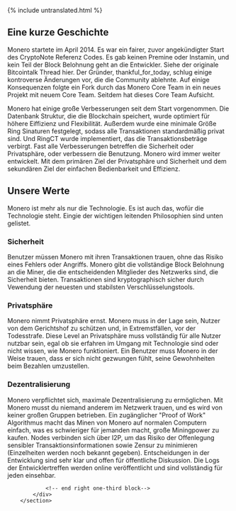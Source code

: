 {% include untranslated.html %}
<div class="about-monero">
    <section class="container">
            <div class="row">
                <!-- left two-thirds block-->
                <div class="full col-xs-12">
                    <div class="info-block text-adapt">
                        <div class="row center-xs">
                            <div class="col">
                                <h2>Eine kurze Geschichte</h2>
                            </div>
                        </div>
<div markdown="1"> 

Monero startete im April 2014. Es war ein fairer, zuvor angekündigter Start des CryptoNote Referenz Codes. Es gab keinen Premine oder Instamin, und kein Teil der Block Belohnung geht an die Entwickler. Siehe der originale Bitcointalk Thread hier. Der Gründer, thankful_for_today, schlug einige kontroverse Änderungen vor, die die Community ablehnte. Auf einige Konsequenzen folgte ein Fork durch das Monero Core Team in ein neues Projekt mit neuem Core Team. Seitdem hat dieses Core Team Aufsicht.

Monero hat einige große Verbesserungen seit dem Start vorgenommen. Die Datenbank Struktur, die die Blockchain speichert, wurde optimiert für höhere Eiffizienz und Flexibilität. Außerdem wurde eine minimale Größe Ring Sinaturen festgelegt, sodass alle Transaktionen standardmäßig privat sind. Und RingCT wurde implementiert, das die Transaktionsbeträge verbirgt. Fast alle Verbesserungen betreffen die Sicherheit oder Privatsphäre, oder verbessern die Benutzung. Monero wird immer weiter entwickelt. Mit dem primären Ziel der Privatsphäre und Sicherheit und dem sekundären Ziel der einfachen Bedienbarkeit und Effizienz.
                           
</div>
                    </div>
                </div>
                <!-- end right one-third block-->
            </div>
            <div class="row">
                <!-- left two-thirds block-->
                <div class="full col-xs-12">
                    <div class="info-block text-adapt">
                        <div class="row center-xs">
                            <div class="col">
                                <h2>Unsere Werte</h2>
                            </div>
                        </div>
                        
<div markdown="1">

Monero ist mehr als nur die Technologie. Es ist auch das, wofür die Technologie steht. Eingie der wichtigen leitenden Philosophien sind unten gelistet.

### Sicherheit

Benutzer müssen Monero mit ihren Transaktionen trauen, ohne das Risiko eines Fehlers oder Angriffs. Monero gibt die vollständige Block Belohnung an die Miner, die die entscheidenden Mitglieder des Netzwerks sind, die Sicherheit bieten. Transaktionen sind kryptographisch sicher durch Vewendung der neuesten und stabilsten Verschlüsselungstools.

### Privatsphäre 

Monero nimmt Privatsphäre ernst. Monero muss in der Lage sein, Nutzer von dem Gerichtshof zu schützen und, in Extremstfällen, vor der Todesstrafe. Diese Level an Privatsphäre muss vollständig für alle Nutzer nutzbar sein, egal ob sie erfahren im Umgang mit Technologie sind oder nicht wissen, wie Monero funktioniert. Ein Benutzer muss Monero in der Weise trauen, dass er sich nicht gezwungen fühlt, seine Gewohnheiten beim Bezahlen umzustellen.

### Dezentralisierung 
                          
Monero verpflichtet sich, maximale Dezentralisierung zu ermöglichen. Mit Monero musst du niemand anderem im Netzwerk trauen, und es wird von keiner großen Gruppen betrieben. Ein zugänglicher "Proof of Work" Algorithmus macht das Minen von Monero auf normalen Computern einfach, was es schwieriger für jemanden macht, große Miningpower zu kaufen. Nodes verbinden sich über I2P, um das Risiko der Offenlegung sensibler Transaktionsinformationen sowie Zensur zu minimieren (Einzelheiten werden noch bekannt gegeben). Entscheidungen in der Entwicklung sind sehr klar und offen für öffentliche Diskussion. Die Logs der Entwicklertreffen werden online veröffentlicht und sind vollständig für jeden einsehbar.
                           
</div>
                    </div>
                </div>
    
                
                <!-- end right one-third block-->
            </div>
        </section>
